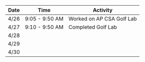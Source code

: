 Date|Time|Activity
----|----|--------
4/26|9:05 - 9:50 AM|Worked on AP CSA Golf Lab
4/27|9:10 - 9:50 AM|Completed Golf Lab
4/28||
4/29||
4/30||
